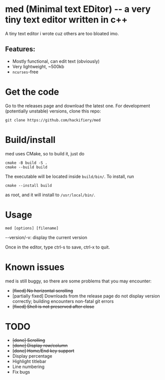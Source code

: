 # med (Minimal text EDitor) -- a very tiny text editor written in c++
A tiny text editor i wrote cuz others are too bloated imo.
## Features:
* Mostly functional, can edit text (obviously)
* Very lightweight, ~500kb
* `ncurses`-free

# Get the code
Go to the releases page and download the latest one.
For development (potentially unstable) versions, clone this repo:
```````
git clone https://github.com/hackifiery/med
```````

# Build/install
med uses CMake, so to build it, just do
``````
cmake -B build -S .
cmake --build build
``````
The executable will be located inside `build/bin/`. To install, run
``````
cmake --install build
``````
as root, and it will install to `/usr/local/bin/`.

# Usage
``````
med [options] [filename]
``````
--version/-v: display the current version

Once in the editor, type ctrl-s to save, ctrl-x to quit.

# Known issues

med is still buggy, so there are some problems that you may encounter:

* ~~[fixed] No horizontal scrolling~~
* [partially fixed] Downloads from the release page do not display version correctly; building encounters non-fatal git errors
* ~~[fixed] Shell is not preserved after close~~

# TODO
* ~~[done] Scrolling~~
* ~~[done] Display row/column~~
* ~~[done] Home/End key support~~
* Display percentage
* Highlight titlebar
* Line numbering
* Fix bugs

